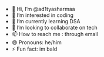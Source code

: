 - 👋 Hi, I’m @ad1tyasharmaa
- 👀 I’m interested in coding
- 🌱 I’m currently learning DSA
- 💞️ I’m looking to collaborate on tech
- 📫 How to reach me : through email
- 😄 Pronouns: he/him
- ⚡ Fun fact: im bald

<!---
ad1tyasharmaa/ad1tyasharmaa is a ✨ special ✨ repository because its `README.md` (this file) appears on your GitHub profile.
You can click the Preview link to take a look at your changes.
--->
